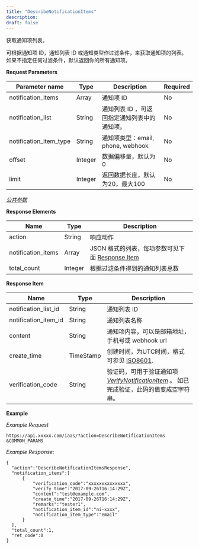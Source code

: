 ```yaml
---
title: "DescribeNotificationItems"
description: 
draft: false
---
```




获取通知项列表。

可根据通知项 ID，通知列表 ID 或通知类型作过滤条件，来获取通知项的列表。 如果不指定任何过滤条件，默认返回你的所有通知项。

**Request Parameters**

| Parameter name | Type | Description | Required |
| --- | --- | --- | --- |
| notification_items | Array | 通知项 ID | No |
| notification_list | String | 通知列表 ID ，可返回指定通知列表中的通知项。 | No |
| notification_item_type | String | 通知项类型：email, phone, webhook | No |
| offset | Integer | 数据偏移量，默认为0 | No |
| limit | Integer | 返回数据长度，默认为20，最大100 | No |

[_公共参数_](../../../parameters/)

**Response Elements**

| Name | Type | Description |
| --- | --- | --- |
| action | String | 响应动作 |
| notification_items | Array | JSON 格式的列表，每项参数可见下面 [Response Item](#response-item) |
| total_count | Integer | 根据过滤条件得到的通知列表总数 |

**Response Item**

| Name | Type | Description |
| --- | --- | --- |
| notification_list_id | String | 通知列表 ID |
| notification_item_id | String | 通知列表名称 |
| content | String | 通知项内容，可以是邮箱地址，手机号或 webhook url |
| create_time | TimeStamp | 创建时间，为UTC时间，格式可参见 [ISO8601](http://www.w3.org/TR/NOTE-datetime). |
| verification_code | String | 验证码，可用于验证通知项 [_VerifyNotificationItem_](../verify_notification_item/) 。 如已完成验证，此码的值变成空字符串。 |

**Example**

_Example Request_

```
https://api.xxxxx.com/iaas/?action=DescribeNotificationItems
&COMMON_PARAMS
```

_Example Response_:

```
{
  "action":"DescribeNotificationItemsResponse",
  "notification_items":[
      {
          "verification_code":"xxxxxxxxxxxxxx",
          "verify_time":"2017-09-26T16:14:29Z",
          "content":"test@example.com",
          "create_time":"2017-09-26T16:14:29Z",
          "remarks":"tester1",
          "notification_item_id":"ni-xxxx",
          "notification_item_type":"email"
      }
  ],
  "total_count":1,
  "ret_code":0
}
```
